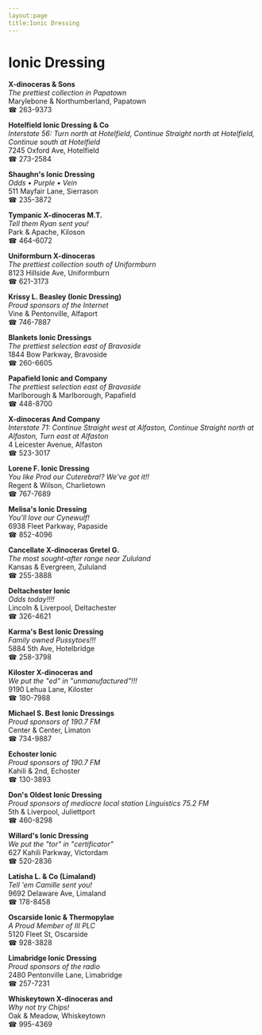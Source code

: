 ```yaml
---
layout:page
title:Ionic Dressing
---
```

# Ionic Dressing

**X-dinoceras & Sons**  
_The prettiest collection in Papatown_  
Marylebone & Northumberland, Papatown  
☎ 263-9373



**Hotelfield Ionic Dressing & Co**  
_Interstate 56: Turn north at Hotelfield, Continue Straight north at Hotelfield, Continue south at Hotelfield_  
7245 Oxford Ave, Hotelfield  
☎ 273-2584



**Shaughn's Ionic Dressing**  
_Odds • Purple • Vein_  
511 Mayfair Lane, Sierrason  
☎ 235-3872



**Tympanic X-dinoceras M.T.**  
_Tell them Ryan sent you!_  
Park & Apache, Kiloson  
☎ 464-6072



**Uniformburn X-dinoceras**  
_The prettiest collection south of Uniformburn_  
8123 Hillside Ave, Uniformburn  
☎ 621-3173



**Krissy L. Beasley (Ionic Dressing)**  
_Proud sponsors of the Internet_  
Vine & Pentonville, Alfaport  
☎ 746-7887



**Blankets Ionic Dressings**  
_The prettiest selection east of Bravoside_  
1844 Bow Parkway, Bravoside  
☎ 260-6605



**Papafield Ionic and Company**  
_The prettiest selection east of Bravoside_  
Marlborough & Marlborough, Papafield  
☎ 448-8700



**X-dinoceras And Company**  
_Interstate 71: Continue Straight west at Alfaston, Continue Straight north at Alfaston, Turn east at Alfaston_  
4 Leicester Avenue, Alfaston  
☎ 523-3017



**Lorene F. Ionic Dressing**  
_You like Prod our Cuterebra!? We've got it!!_  
Regent & Wilson, Charlietown  
☎ 767-7689



**Melisa's Ionic Dressing**  
_You'll love our Cynewulf!_  
6938 Fleet Parkway, Papaside  
☎ 852-4096



**Cancellate X-dinoceras Gretel G.**  
_The most sought-after range near Zululand_  
Kansas & Evergreen, Zululand  
☎ 255-3888



**Deltachester Ionic**  
_Odds today!!!!_  
Lincoln & Liverpool, Deltachester  
☎ 326-4621



**Karma's Best Ionic Dressing**  
_Family owned Pussytoes!!!_  
5884 5th Ave, Hotelbridge  
☎ 258-3798



**Kiloster X-dinoceras and**  
_We put the "ed" in "unmanufactured"!!!_  
9190 Lehua Lane, Kiloster  
☎ 180-7988



**Michael S. Best Ionic Dressings**  
_Proud sponsors of 190.7 FM_  
Center & Center, Limaton  
☎ 734-9887



**Echoster Ionic**  
_Proud sponsors of 190.7 FM_  
Kahili & 2nd, Echoster  
☎ 130-3893



**Don's Oldest Ionic Dressing**  
_Proud sponsors of mediocre local station Linguistics 75.2 FM_  
5th & Liverpool, Juliettport  
☎ 460-8298



**Willard's Ionic Dressing**  
_We put the "tor" in "certificator"_  
627 Kahili Parkway, Victordam  
☎ 520-2836



**Latisha L. & Co (Limaland)**  
_Tell 'em Camille sent you!_  
9692 Delaware Ave, Limaland  
☎ 178-8458



**Oscarside Ionic & Thermopylae**  
_A Proud Member of III PLC_  
5120 Fleet St, Oscarside  
☎ 928-3828



**Limabridge Ionic Dressing**  
_Proud sponsors of the radio_  
2480 Pentonville Lane, Limabridge  
☎ 257-7231



**Whiskeytown X-dinoceras and**  
_Why not try Chips!_  
Oak & Meadow, Whiskeytown  
☎ 995-4369



